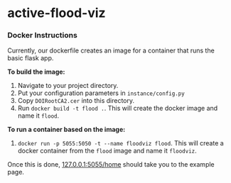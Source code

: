 # active-flood-viz

### Docker Instructions

Currently, our dockerfile creates an image for a container that runs the basic flask app. 

**To build the image:**
1. Navigate to your project directory.
1. Put your configuration parameters in `instance/config.py`
1. Copy `DOIRootCA2.cer` into this directory.
1. Run `docker build -t flood .`. This will create the docker image and name it `flood`.

**To run a container based on the image:**
1. `docker run -p 5055:5050 -t --name floodviz flood`. This will create a docker container from the `flood` image and name it `floodviz`.

Once this is done, [127.0.0.1:5055/home](http://127.0.0.1:5055/home) should take you to the example page.
